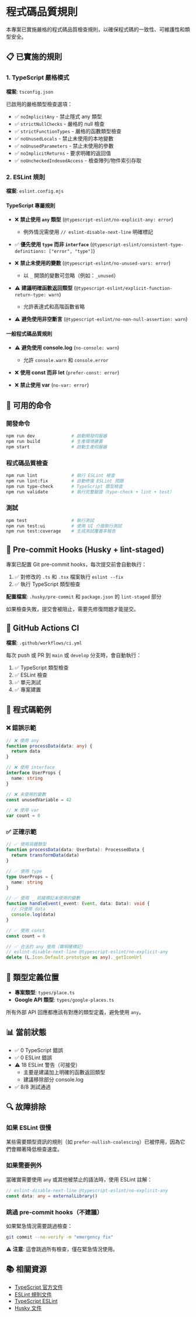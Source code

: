 # 程式碼品質規則

本專案已實施嚴格的程式碼品質檢查規則，以確保程式碼的一致性、可維護性和類型安全。

## 📋 已實施的規則

### 1. TypeScript 嚴格模式

**檔案**: `tsconfig.json`

已啟用的嚴格類型檢查選項：
- ✅ `noImplicitAny` - 禁止隱式 any 類型
- ✅ `strictNullChecks` - 嚴格的 null 檢查
- ✅ `strictFunctionTypes` - 嚴格的函數類型檢查
- ✅ `noUnusedLocals` - 禁止未使用的本地變數
- ✅ `noUnusedParameters` - 禁止未使用的參數
- ✅ `noImplicitReturns` - 要求明確的返回值
- ✅ `noUncheckedIndexedAccess` - 檢查陣列/物件索引存取

### 2. ESLint 規則

**檔案**: `eslint.config.mjs`

#### TypeScript 專屬規則
- ❌ **禁止使用 `any` 類型** (`@typescript-eslint/no-explicit-any: error`)
  - 例外情況需使用 `// eslint-disable-next-line` 明確標記

- ✅ **優先使用 `type` 而非 `interface`** (`@typescript-eslint/consistent-type-definitions: ["error", "type"]`)

- ❌ **禁止未使用的變數** (`@typescript-eslint/no-unused-vars: error`)
  - 以 `_` 開頭的變數可忽略（例如：`_unused`）

- ⚠️ **建議明確函數返回類型** (`@typescript-eslint/explicit-function-return-type: warn`)
  - 允許表達式和高階函數省略

- ⚠️ **避免使用非空斷言** (`@typescript-eslint/no-non-null-assertion: warn`)

#### 一般程式碼品質規則
- ⚠️ **避免使用 console.log** (`no-console: warn`)
  - 允許 `console.warn` 和 `console.error`

- ❌ **使用 const 而非 let** (`prefer-const: error`)

- ❌ **禁止使用 var** (`no-var: error`)

## 🔧 可用的命令

### 開發命令
```bash
npm run dev              # 啟動開發伺服器
npm run build            # 生產環境建置
npm start                # 啟動生產伺服器
```

### 程式碼品質檢查
```bash
npm run lint             # 執行 ESLint 檢查
npm run lint:fix         # 自動修復 ESLint 問題
npm run type-check       # TypeScript 類型檢查
npm run validate         # 執行完整驗證（type-check + lint + test）
```

### 測試
```bash
npm test                 # 執行測試
npm run test:ui          # 使用 UI 介面執行測試
npm run test:coverage    # 生成測試覆蓋率報告
```

## 🚀 Pre-commit Hooks (Husky + lint-staged)

專案已配置 Git pre-commit hooks，每次提交前會自動執行：

1. ✅ 對修改的 `.ts` 和 `.tsx` 檔案執行 `eslint --fix`
2. ✅ 執行 TypeScript 類型檢查

**配置檔案**: `.husky/pre-commit` 和 `package.json` 的 `lint-staged` 部分

如果檢查失敗，提交會被阻止，需要先修復問題才能提交。

## 🔄 GitHub Actions CI

**檔案**: `.github/workflows/ci.yml`

每次 push 或 PR 到 `main` 或 `develop` 分支時，會自動執行：

1. ✅ TypeScript 類型檢查
2. ✅ ESLint 檢查
3. ✅ 單元測試
4. ✅ 專案建置

## 📝 程式碼範例

### ❌ 錯誤示範

```typescript
// ❌ 使用 any
function processData(data: any) {
  return data
}

// ❌ 使用 interface
interface UserProps {
  name: string
}

// ❌ 未使用的變數
const unusedVariable = 42

// ❌ 使用 var
var count = 0
```

### ✅ 正確示範

```typescript
// ✅ 使用具體類型
function processData(data: UserData): ProcessedData {
  return transformData(data)
}

// ✅ 使用 type
type UserProps = {
  name: string
}

// ✅ 使用 _ 前綴標記未使用的變數
function handleEvent(_event: Event, data: Data): void {
  // 只使用 data
  console.log(data)
}

// ✅ 使用 const
const count = 0

// ✅ 合法的 any 使用（需明確標記）
// eslint-disable-next-line @typescript-eslint/no-explicit-any
delete (L.Icon.Default.prototype as any)._getIconUrl
```

## 🎯 類型定義位置

- **專案類型**: `types/place.ts`
- **Google API 類型**: `types/google-places.ts`

所有外部 API 回應都應該有對應的類型定義，避免使用 `any`。

## 📊 當前狀態

- ✅ 0 TypeScript 錯誤
- ✅ 0 ESLint 錯誤
- ⚠️ 18 ESLint 警告（可接受）
  - 主要是建議加上明確的函數返回類型
  - 建議移除部分 console.log
- ✅ 8/8 測試通過

## 🔍 故障排除

### 如果 ESLint 很慢
某些需要類型資訊的規則（如 `prefer-nullish-coalescing`）已被停用，因為它們會顯著降低檢查速度。

### 如果需要例外
當確實需要使用 `any` 或其他被禁止的語法時，使用 ESLint 註解：

```typescript
// eslint-disable-next-line @typescript-eslint/no-explicit-any
const data: any = externalLibrary()
```

### 跳過 pre-commit hooks（不建議）
如果緊急情況需要跳過檢查：
```bash
git commit --no-verify -m "emergency fix"
```

⚠️ **注意**: 這會跳過所有檢查，僅在緊急情況使用。

## 📚 相關資源

- [TypeScript 官方文件](https://www.typescriptlang.org/docs/)
- [ESLint 規則文件](https://eslint.org/docs/rules/)
- [TypeScript ESLint](https://typescript-eslint.io/)
- [Husky 文件](https://typicode.github.io/husky/)
